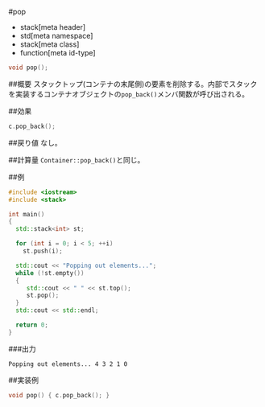 #pop
* stack[meta header]
* std[meta namespace]
* stack[meta class]
* function[meta id-type]

```cpp
void pop();
```

##概要
スタックトップ(コンテナの末尾側)の要素を削除する。内部でスタックを実装するコンテナオブジェクトの`pop_back()`メンバ関数が呼び出される。


##効果
```cpp
c.pop_back();
```


##戻り値
なし。


##計算量
`Container::pop_back()`と同じ。


##例
```cpp
#include <iostream>
#include <stack>

int main()
{
  std::stack<int> st;

  for (int i = 0; i < 5; ++i)
    st.push(i);

  std::cout << "Popping out elements...";
  while (!st.empty())
  {
     std::cout << " " << st.top();
     st.pop();
  }
  std::cout << std::endl;

  return 0;
}
```

###出力
```
Popping out elements... 4 3 2 1 0 
```

##実装例
```cpp
void pop() { c.pop_back(); }
```

